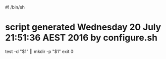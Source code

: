#! /bin/sh
# script generated Wednesday 20 July 21:51:36 AEST 2016 by configure.sh

test -d "$1" || mkdir -p "$1"
exit 0
